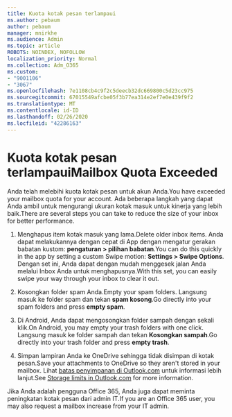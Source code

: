 ```yaml
---
title: Kuota kotak pesan terlampaui
ms.author: pebaum
author: pebaum
manager: mnirkhe
ms.audience: Admin
ms.topic: article
ROBOTS: NOINDEX, NOFOLLOW
localization_priority: Normal
ms.collection: Adm_O365
ms.custom:
- "9001106"
- "3067"
ms.openlocfilehash: 7e1108cb4c9f2c5deecb32dc669800c5d23cc975
ms.sourcegitcommit: 67015549afcbe05f3b77ea314e2ef7e0e439f9f2
ms.translationtype: MT
ms.contentlocale: id-ID
ms.lasthandoff: 02/26/2020
ms.locfileid: "42286163"
---
```

# <a name="mailbox-quota-exceeded"></a><span data-ttu-id="f793d-102">Kuota kotak pesan terlampaui</span><span class="sxs-lookup"><span data-stu-id="f793d-102">Mailbox Quota Exceeded</span></span>

<span data-ttu-id="f793d-103">Anda telah melebihi kuota kotak pesan untuk akun Anda.</span><span class="sxs-lookup"><span data-stu-id="f793d-103">You have exceeded your mailbox quota for your account.</span></span> <span data-ttu-id="f793d-104">Ada beberapa langkah yang dapat Anda ambil untuk mengurangi ukuran kotak masuk untuk kinerja yang lebih baik.</span><span class="sxs-lookup"><span data-stu-id="f793d-104">There are several steps you can take to reduce the size of your inbox for better performance.</span></span>

1. <span data-ttu-id="f793d-105">Menghapus item kotak masuk yang lama.</span><span class="sxs-lookup"><span data-stu-id="f793d-105">Delete older inbox items.</span></span> <span data-ttu-id="f793d-106">Anda dapat melakukannya dengan cepat di App dengan mengatur gerakan babatan kustom: **pengaturan > pilihan babatan**.</span><span class="sxs-lookup"><span data-stu-id="f793d-106">You can do this quickly in the app by setting a custom Swipe motion: **Settings > Swipe Options**.</span></span> <span data-ttu-id="f793d-107">Dengan set ini, Anda dapat dengan mudah menggesek jalan Anda melalui Inbox Anda untuk menghapusnya.</span><span class="sxs-lookup"><span data-stu-id="f793d-107">With this set, you can easily swipe your way through your inbox to clear it out.</span></span>

2. <span data-ttu-id="f793d-108">Kosongkan folder spam Anda.</span><span class="sxs-lookup"><span data-stu-id="f793d-108">Empty your spam folders.</span></span> <span data-ttu-id="f793d-109">Langsung masuk ke folder spam dan tekan **spam kosong**.</span><span class="sxs-lookup"><span data-stu-id="f793d-109">Go directly into your spam folders and press **empty spam**.</span></span>

3. <span data-ttu-id="f793d-110">Di Android, Anda dapat mengosongkan folder sampah dengan sekali klik.</span><span class="sxs-lookup"><span data-stu-id="f793d-110">On Android, you may empty your trash folders with one click.</span></span> <span data-ttu-id="f793d-111">Langsung masuk ke folder sampah dan tekan **Kosongkan sampah**.</span><span class="sxs-lookup"><span data-stu-id="f793d-111">Go directly into your trash folder and press **empty trash**.</span></span> 

4. <span data-ttu-id="f793d-112">Simpan lampiran Anda ke OneDrive sehingga tidak disimpan di kotak pesan.</span><span class="sxs-lookup"><span data-stu-id="f793d-112">Save your attachments to OneDrive so they aren't stored in your mailbox.</span></span> <span data-ttu-id="f793d-113">Lihat [batas penyimpanan di Outlook.com](https://support.office.com/article/storage-limits-in-outlook-com-7ac99134-69e5-4619-ac0b-2d313bba5e9e) untuk informasi lebih lanjut.</span><span class="sxs-lookup"><span data-stu-id="f793d-113">See [Storage limits in Outlook.com](https://support.office.com/article/storage-limits-in-outlook-com-7ac99134-69e5-4619-ac0b-2d313bba5e9e) for more information.</span></span> 

<span data-ttu-id="f793d-114">Jika Anda adalah pengguna Office 365, Anda juga dapat meminta peningkatan kotak pesan dari admin IT.</span><span class="sxs-lookup"><span data-stu-id="f793d-114">If you are an Office 365 user, you may also request a mailbox increase from your IT admin.</span></span>